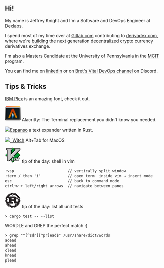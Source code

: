 ## Hi!

My name is Jeffrey Knight and I'm a Software and DevOps Engineer at Dexlabs. 

I spend most of my time over at [Gitlab.com](https://gitlab.com/jeffrey.knight) contributing to [derivadex.com](https://derivadex.com/), where we're [building](https://medium.com/derivadex) the next generation decentralized crypto currency derivatives exchange.

I'm also a Masters Candidate at the University of Pennsylvania in the [MCIT](https://gradadm.seas.upenn.edu/masters/computer-and-information-technology-mcit-online/) program.

You can find me on [linkedIn](https://www.linkedin.com/in/jeffreyknight) or on [Bret's Vital DevOps channel](https://devops.fan/) on Discord.

## Tips & Tricks

[IBM Plex](https://www.ibm.com/plex/) is an amazing font, check it out.

<a><img height=50 src="https://raw.githubusercontent.com/alacritty/alacritty/master/extra/logo/compat/alacritty-term%2Bscanlines.png">&nbsp;Alacritty</a>: The Terminal replacement you didn't know you needed. 

<a href="https://espanso.org/"><img height=50 src="https://espanso.org/assets/images/extended-logo-dark-e9f668fe61e91273546162da41e20fdd.svg"/>Espanso</a> a text expander written in Rust. 

<a href="https://manytricks.com/witch/"><img height=50 src="https://manytricks.com/witch/images/witchicon256.png">&nbsp; Witch</a> Alt+Tab for MacOS
                                                                                                                
<img height=50 src="https://raw.githubusercontent.com/github/explore/80688e429a7d4ef2fca1e82350fe8e3517d3494d/topics/vim/vim.png"/> tip of the day: shell in vim

```
:vsp                        // vertically split window
:term / then 'i'            // open term  inside vim → insert mode  
esc                         // back to command mode
ctrl+w + left/right arrows  // navigate between panes
```

<img height=50 src="https://raw.githubusercontent.com/github/explore/80688e429a7d4ef2fca1e82350fe8e3517d3494d/topics/rust/rust.png" /> tip of the day: list all unit tests

```
> cargo test -- --list
```

WORDLE and GREP the perfect match :)

```
> grep "^[^sdr][^pr]ead$" /usr/share/dict/words
adead
ahead
clead
knead
plead
```
